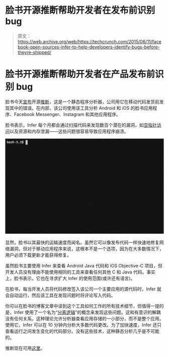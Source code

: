 # 脸书开源推断帮助开发者在发布前识别 bug 

> 原文：<https://web.archive.org/web/https://techcrunch.com/2015/06/11/facebook-open-sources-infer-to-help-developers-identify-bugs-before-theyre-shipped/>

# 脸书开源推断帮助开发者在产品发布前识别 bug

脸书今天[宣布](https://web.archive.org/web/20221208175451/https://code.facebook.com/posts/1648953042007882/open-sourcing-facebook-infer-identify-bugs-before-you-ship)开源[推断](https://web.archive.org/web/20221208175451/http://fbinfer.com/)，这是一个静态程序分析器，公司用它在移动代码发货前发现其中的错误。在内部，该公司使用该工具分析 Android 和 iOS 的脸书应用程序、Facebook Messenger、Instagram 和其他应用程序。

脸书表示，Infer 每个月都会通过扫描代码来发现数百个潜在的漏洞，如[空指针访问](https://web.archive.org/web/20221208175451/https://blog.udemy.com/java-null-pointer-exception/)以及资源和内存泄漏——这些问题很容易导致应用程序崩溃。

![fbinfer](img/4be1f0e5fd89902aa391aaa4c45cd399.png)

显然，脸书以其最快的运输速度而闻名。虽然它可以像发布代码一样快速地修复网络漏洞，但对于移动应用程序来说，这根本不是一个选项，因为在大多数情况下，用户必须下载更新才能获得修复。

虽然脸书主要使用 Infer 来查看 Android Java 代码和 iOS Objective-C 项目，但开发人员没有理由不能使用相同的工具来查看任何其他 C 和 Java 代码。事实上，脸书表示，它也在寻求扩大 Infer 的使用范围(或许还有语言)。

在脸书，每当开发人员将代码修改签入该公司一个主要应用的源代码时，Infer 就会自动运行，然后该工具在发现问题时将评论写入代码。

你可以在脸书的博客文章中读到这个工具如何工作的所有技术细节，但值得一提的是，Infer 使用了一个名为“[分离逻辑](https://web.archive.org/web/20221208175451/http://en.wikipedia.org/wiki/Separation_logic)”的概念来发现这些问题。这和有意识的解耦没有任何关系。这种理论允许分析器查看应用存储的一小部分，而不是整个应用。使用它，Infer 可以在 10 分钟内分析大多数代码更改。为了加快速度，Infer 还只查看运行之间发生变化的代码部分。没有这些技术，这种静态分析几乎是不可能的。

推断现在可用[这里](https://web.archive.org/web/20221208175451/http://fbinfer.com/)。